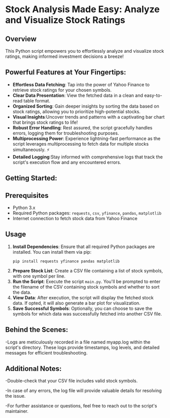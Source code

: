<!-- Improved Docs -->

# Stock Analysis Made Easy: Analyze and Visualize Stock Ratings


<!-- Improved Docs -->
## Overview
This Python script empowers you to effortlessly analyze and visualize stock ratings, making informed investment decisions a breeze!



<!-- Improved Docs -->
## Powerful Features at Your Fingertips:
- **Effortless Data Fetching**: Tap into the power of Yahoo Finance to retrieve stock ratings for your chosen symbols.
- **Clear Data Presentation**: View the fetched data in a clean and easy-to-read table format.
- **Organized Sorting**: Gain deeper insights by sorting the data based on stock ratings, allowing you to prioritize high-potential stocks.
- **Visual Insights**:Uncover trends and patterns with a captivating bar chart that brings stock ratings to life!
- **Robust Error Handling**: Rest assured, the script gracefully handles errors, logging them for troubleshooting purposes. ️
- **Multiprocessing Power**:  Experience lightning-fast performance as the script leverages multiprocessing to fetch data for multiple stocks simultaneously. ⚡️
- **Detailed Logging**:Stay informed with comprehensive logs that track the script's execution flow and any encountered errors.

## Getting Started:

## Prerequisites
- Python 3.x
- Required Python packages: `requests`, `csv`, `yfinance`, `pandas`, `matplotlib`
- Internet connection to fetch stock data from Yahoo Finance

## Usage
1. **Install Dependencies**: Ensure that all required Python packages are installed. You can install them via pip:
   ```
   pip install requests yfinance pandas matplotlib
   ```
2. **Prepare Stock List**: Create a CSV file containing a list of stock symbols, with one symbol per line.
3. **Run the Script**: Execute the script `main.py`. You'll be prompted to enter the filename of the CSV containing stock symbols and whether to sort the data.
4. **View Data**: After execution, the script will display the fetched stock data. If opted, it will also generate a bar plot for visualization.
5. **Save Successful Symbols**: Optionally, you can choose to save the symbols for which data was successfully fetched into another CSV file.

<!-- Improved Docs -->
## Behind the Scenes:


-Logs are meticulously recorded in a file named myapp.log within the script's directory. These logs provide timestamps, log levels, and detailed messages for efficient troubleshooting.


<!-- Improved Docs -->
## Additional Notes:

-Double-check that your CSV file includes valid stock symbols.

-In case of any errors, the log file will provide valuable details for resolving the issue.

-For further assistance or questions, feel free to reach out to the script's maintainer.




